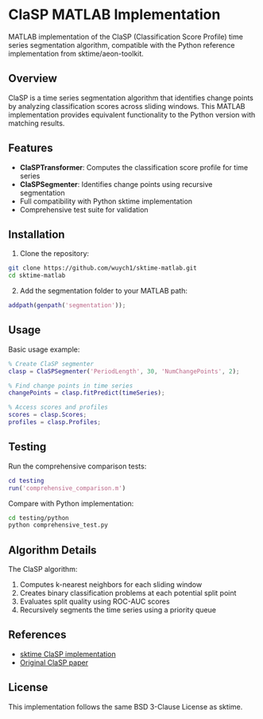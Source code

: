 # ClaSP MATLAB Implementation

MATLAB implementation of the ClaSP (Classification Score Profile) time series segmentation algorithm, compatible with the Python reference implementation from sktime/aeon-toolkit.

## Overview

ClaSP is a time series segmentation algorithm that identifies change points by analyzing classification scores across sliding windows. This MATLAB implementation provides equivalent functionality to the Python version with matching results.

## Features

- **ClaSPTransformer**: Computes the classification score profile for time series
- **ClaSPSegmenter**: Identifies change points using recursive segmentation
- Full compatibility with Python sktime implementation
- Comprehensive test suite for validation

## Installation

1. Clone the repository:
```bash
git clone https://github.com/wuych1/sktime-matlab.git
cd sktime-matlab
```

2. Add the segmentation folder to your MATLAB path:
```matlab
addpath(genpath('segmentation'));
```

## Usage

Basic usage example:

```matlab
% Create ClaSP segmenter
clasp = ClaSPSegmenter('PeriodLength', 30, 'NumChangePoints', 2);

% Find change points in time series
changePoints = clasp.fitPredict(timeSeries);

% Access scores and profiles
scores = clasp.Scores;
profiles = clasp.Profiles;
```

## Testing

Run the comprehensive comparison tests:

```matlab
cd testing
run('comprehensive_comparison.m')
```

Compare with Python implementation:
```bash
cd testing/python
python comprehensive_test.py
```

## Algorithm Details

The ClaSP algorithm:
1. Computes k-nearest neighbors for each sliding window
2. Creates binary classification problems at each potential split point
3. Evaluates split quality using ROC-AUC scores
4. Recursively segments the time series using a priority queue

## References

- [sktime ClaSP implementation](https://github.com/aeon-toolkit/aeon/blob/main/aeon/segmentation/_clasp.py)
- [Original ClaSP paper](https://link.springer.com/article/10.1007/s10618-023-00988-8)

## License

This implementation follows the same BSD 3-Clause License as sktime.
